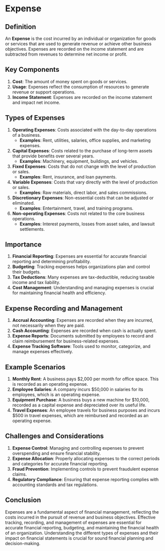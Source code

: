 # Expense

## Definition
An **Expense** is the cost incurred by an individual or organization for goods or services that are used to generate revenue or achieve other business objectives. Expenses are recorded on the income statement and are subtracted from revenues to determine net income or profit.

## Key Components
1. **Cost**: The amount of money spent on goods or services.
2. **Usage**: Expenses reflect the consumption of resources to generate revenue or support operations.
3. **Income Statement**: Expenses are recorded on the income statement and impact net income.

## Types of Expenses
1. **Operating Expenses**: Costs associated with the day-to-day operations of a business.
   - **Examples**: Rent, utilities, salaries, office supplies, and marketing expenses.
2. **Capital Expenses**: Costs related to the purchase of long-term assets that provide benefits over several years.
   - **Examples**: Machinery, equipment, buildings, and vehicles.
3. **Fixed Expenses**: Costs that do not change with the level of production or sales.
   - **Examples**: Rent, insurance, and loan payments.
4. **Variable Expenses**: Costs that vary directly with the level of production or sales.
   - **Examples**: Raw materials, direct labor, and sales commissions.
5. **Discretionary Expenses**: Non-essential costs that can be adjusted or eliminated.
   - **Examples**: Entertainment, travel, and training programs.
6. **Non-operating Expenses**: Costs not related to the core business operations.
   - **Examples**: Interest payments, losses from asset sales, and lawsuit settlements.

## Importance
1. **Financial Reporting**: Expenses are essential for accurate financial reporting and determining profitability.
2. **Budgeting**: Tracking expenses helps organizations plan and control their budgets.
3. **Tax Deductions**: Many expenses are tax-deductible, reducing taxable income and tax liability.
4. **Cost Management**: Understanding and managing expenses is crucial for maintaining financial health and efficiency.

## Expense Recording and Management
1. **Accrual Accounting**: Expenses are recorded when they are incurred, not necessarily when they are paid.
2. **Cash Accounting**: Expenses are recorded when cash is actually spent.
3. **Expense Reports**: Documents submitted by employees to record and claim reimbursement for business-related expenses.
4. **Expense Tracking Software**: Tools used to monitor, categorize, and manage expenses effectively.

## Example Scenarios
1. **Monthly Rent**: A business pays $2,000 per month for office space. This is recorded as an operating expense.
2. **Employee Salaries**: A company incurs $50,000 in salaries for its employees, which is an operating expense.
3. **Equipment Purchase**: A business buys a new machine for $10,000, recorded as a capital expense and depreciated over its useful life.
4. **Travel Expenses**: An employee travels for business purposes and incurs $500 in travel expenses, which are reimbursed and recorded as an operating expense.

## Challenges and Considerations
1. **Expense Control**: Managing and controlling expenses to prevent overspending and ensure financial stability.
2. **Expense Allocation**: Properly allocating expenses to the correct periods and categories for accurate financial reporting.
3. **Fraud Prevention**: Implementing controls to prevent fraudulent expense claims.
4. **Regulatory Compliance**: Ensuring that expense reporting complies with accounting standards and tax regulations.

## Conclusion
Expenses are a fundamental aspect of financial management, reflecting the costs incurred in the pursuit of revenue and business objectives. Effective tracking, recording, and management of expenses are essential for accurate financial reporting, budgeting, and maintaining the financial health of an organization. Understanding the different types of expenses and their impact on financial statements is crucial for sound financial planning and decision-making.

